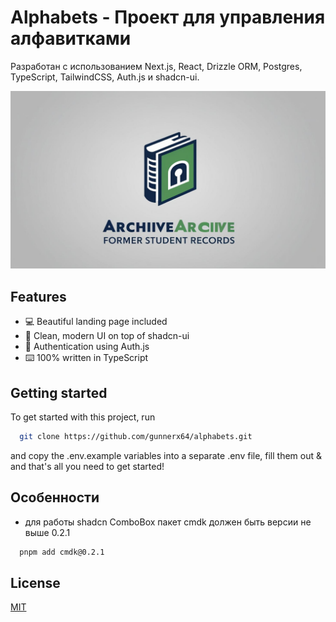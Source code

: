 # Alphabets - Проект для управления алфавитками

Разработан с использованием Next.js, React, Drizzle ORM, Postgres, TypeScript, TailwindCSS, Auth.js и shadcn-ui.

![Project Image](https://github.com/gunnerx64/alphabets/blob/master/public/thumbnail.jpg)

## Features

- 💻 Beautiful landing page included
- 🌟 Clean, modern UI on top of shadcn-ui
- 🔑 Authentication using Auth.js
- ⌨️ 100% written in TypeScript

## Getting started

To get started with this project, run

```bash
  git clone https://github.com/gunnerx64/alphabets.git
```

and copy the .env.example variables into a separate .env file, fill them out & and that's all you need to get started!

## Особенности

- для работы shadcn ComboBox пакет cmdk должен быть версии не выше 0.2.1

```bash
  pnpm add cmdk@0.2.1
```

## License

[MIT](https://choosealicense.com/licenses/mit/)
